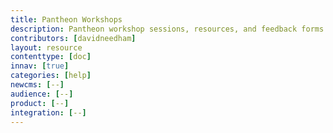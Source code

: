 ```yaml
---
title: Pantheon Workshops
description: Pantheon workshop sessions, resources, and feedback forms.
contributors: [davidneedham]
layout: resource
contenttype: [doc]
innav: [true]
categories: [help]
newcms: [--]
audience: [--]
product: [--]
integration: [--]
---
```


<ResourceSelector />
